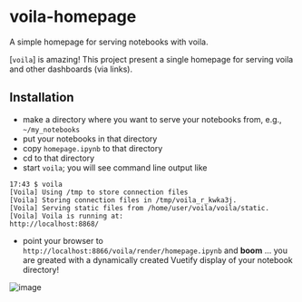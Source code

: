 # voila-homepage
A simple homepage for serving notebooks with voila.

[`voila`] is amazing! This project present a single homepage for serving voila and other dashboards (via links).

## Installation

- make a directory where you want to serve your notebooks from, e.g., `~/my_notebooks`
- put your notebooks in that directory
- copy `homepage.ipynb` to that directory
- cd to that directory
- start <kbd>`voila`</kbd>; you will see command line output like

```
17:43 $ voila
[Voila] Using /tmp to store connection files
[Voila] Storing connection files in /tmp/voila_r_kwka3j.
[Voila] Serving static files from /home/user/voila/voila/static.
[Voila] Voila is running at:
http://localhost:8868/
```

- point your browser to `http://localhost:8866/voila/render/homepage.ipynb` and **boom** ... you are greated with a dynamically created Vuetify display of your notebook directory!

![image](https://user-images.githubusercontent.com/16124573/62646387-3c18ec80-b91c-11e9-91f0-89a70bcfc40f.png)


